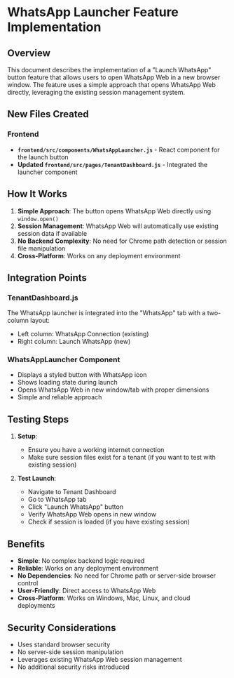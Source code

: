 # WhatsApp Launcher Feature Implementation

## Overview
This document describes the implementation of a "Launch WhatsApp" button feature that allows users to open WhatsApp Web in a new browser window. The feature uses a simple approach that opens WhatsApp Web directly, leveraging the existing session management system.

## New Files Created

### Frontend
- **`frontend/src/components/WhatsAppLauncher.js`** - React component for the launch button
- **Updated `frontend/src/pages/TenantDashboard.js`** - Integrated the launcher component

## How It Works

1. **Simple Approach**: The button opens WhatsApp Web directly using `window.open()`
2. **Session Management**: WhatsApp Web will automatically use existing session data if available
3. **No Backend Complexity**: No need for Chrome path detection or session file manipulation
4. **Cross-Platform**: Works on any deployment environment

## Integration Points

### TenantDashboard.js
The WhatsApp launcher is integrated into the "WhatsApp" tab with a two-column layout:
- Left column: WhatsApp Connection (existing)
- Right column: Launch WhatsApp (new)

### WhatsAppLauncher Component
- Displays a styled button with WhatsApp icon
- Shows loading state during launch
- Opens WhatsApp Web in new window/tab with proper dimensions
- Simple and reliable approach

## Testing Steps

1. **Setup**:
   - Ensure you have a working internet connection
   - Make sure session files exist for a tenant (if you want to test with existing session)

2. **Test Launch**:
   - Navigate to Tenant Dashboard
   - Go to WhatsApp tab
   - Click "Launch WhatsApp" button
   - Verify WhatsApp Web opens in new window
   - Check if session is loaded (if you have existing session)

## Benefits

- **Simple**: No complex backend logic required
- **Reliable**: Works on any deployment environment
- **No Dependencies**: No need for Chrome path or server-side browser control
- **User-Friendly**: Direct access to WhatsApp Web
- **Cross-Platform**: Works on Windows, Mac, Linux, and cloud deployments

## Security Considerations

- Uses standard browser security
- No server-side session manipulation
- Leverages existing WhatsApp Web session management
- No additional security risks introduced 